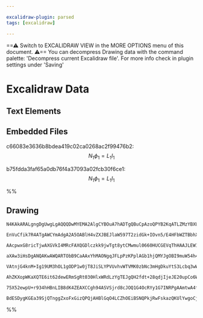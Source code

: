 ```yaml
---

excalidraw-plugin: parsed
tags: [excalidraw]

---
```

==⚠  Switch to EXCALIDRAW VIEW in the MORE OPTIONS menu of this document. ⚠== You can decompress Drawing data with the command palette: 'Decompress current Excalidraw file'. For more info check in plugin settings under 'Saving'


# Excalidraw Data

## Text Elements
## Embedded Files
c66083e3636b8bdea419c02ca0268ac2f99476b2: $$N_{1}\phi_{1} = L_{1}I_{1}$$

b75fdda3faf65a0db76f4a37093a02fcb30f6ce1: $$N_{1}\phi_{1} = L_{1}I_{1}$$

%%
## Drawing
```compressed-json
N4KAkARALgngDgUwgLgAQQQDwMYEMA2AlgCYBOuA7hADTgQBuCpAzoQPYB2KqATLZMzYBXUtiRoIACyhQ4zZAHoFAc0JRJQgEYA6bGwC2CgF7N6hbEcK4OCtptbErHALRY8RMpWdx8Q1TdIEfARcZgRmBShcZQUebQAObQBmGjoghH0EDihmbgBtcDBQMBKIEm4IfQApAA0AMwB1ABEYZVSSyFhECsJ9aKR+UsxuZwBWHgBGQcgYEZ54ie1R6YgK

EnVuCfik7R4ATgAWCYmAdgA2A5OABlH4vZXJBEJlaW597T2zidGk+IOvn5/E4HFbWZTBbhXFbMKCkNgAawQAGE2Pg2KQKgBiK443HtUqaXDYeHKOFCDjEFFojESWHWZhwXCBbL4yB1Qj4fAAZVgEIkkiJGkCrIgMLhiIa60km2hsIRCB5MD56EEHhFZJeHHCuTQU0KkDYjOwalmupxKzJFK1zB1qA4Qk50IQCGI3HGEz2y31DCYrE4m3OK0YLHYH

AAcpwxG8ricTjwAXGVkI4MRcFAXQGDlczkk9jwTgt8ytCMwmul0660HUCGEVqThHAAJLEW15AC6K00wgpAFFgplsq2O96iBx4dx7Y6R2xiRmqzWECt2cFmxVsGczldtggkjmzpp4ppiCEjntsFceHgL2d4kSeHU9odzpoeCLmO5xKgCh0wHqfxN9WHDoygpLAKlwK4RTqchMlXNBJ3wWU0yEW0IEQClCA4NoVmwOE4AnB18EKABfQZilKcoJAACQ

aXAw3iHsDgANQAKwAWQARTObB9CaAAxYhMAONgqJFLpPzKPplAGb1hjQMYJgOBI9muW54h4JJxk9FZTVQZwPTiFT9lGM4TiSGMzjzJIVjWYgNl1bZdkOY5zkuG47geJ4XigN49g+AFfn+b5AuBUEsOVKFvTFeUqXRLFcTxTsiRJS1KVROLaXIDgGSZLIfKXDluV5CSBWwIUZOA6KJSlGUorlRFFWVUVUXKC1hE1bVauAw0iRNTZzW9VLrVtBCnTn

VAtnjG4knM+Ig19UM3hOL1gODP1w0jT8JiSLYPVUvhvWTVMK0zbNc3mHgDkuYtS3Lcbq3wWtvXrZNmyHTtu2IPsMjy96R0w8d4MIlY0VnStUAep7gOXBA4PQTRlrqYhUySas6jOUYIOIBGzjqA5cCSa49iSCD72wTRzPRsQJjfD98n1X9pl/QDi1AuT0FwGmlxg2HwdGurkNQ9DHCwkVcMNAjORI8AgIgXA4DgHk00/cjoEeTIKiIbz8QYQgEAoA

AhZKXopWKaXQTE6it62dewERmSgRt030HlxWRdLzYgTEJgQH2fdt+28qdjIjeJE20upCo6WyxkHYD0gHeD/Q+MKxqJNVVrCggO2E6D53XflSU7OlNADtKHPE/z+qFWKioM9dQZs8D7Ik4AJXayRhq6yAK7zjIAHkjT6s1IvL5vHedvjOCgPjcH0DldJWnvx6Tqfsi5QgjE/HhR+X3OW+dgAVLAoAAQS1rgJGCOp8qz3uD4yJXSDPhO2AoR5cD54G

75X52ewpU+r934hHBnLIB8dK4ZEAXCCgh94ASVSjrd8cJOQ1G4OcRYy1G7INRPgAAmtwA4fxtA4gLBMHgS8IBGDYAYbg5FID0AIEILaJFG73wnhkdu5JiBdwkIgxupISAby3tGARpAhHpnwmgShgjiBsTYMef+uBNDBHBpDRcWdZFmzod6A2qJQGkGUISAAFJME41BeCnAsWYixVwlgAEoRStwQMoB0TIKiGJMRpKEvBzLWL8agOxoxHGsJ/vvKA

BdESDygKGEa39SjQTnggZxoFxGizQPQjAHBlGqO4LCZhOEiBSNQPkjRwFskazQKUlYwgoCjk/KU0JpQ7AsQQNgHIXJslwHkYo7JKj7oLkbkSGJjBD40PwDo4C4k67pHaYtHCKEoAGDgd0IGU5gKg0RGowZI5QhnzmaM8ZksiIlGIuAUidAYa2mAGc4iQA===
```
%%
